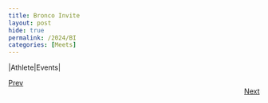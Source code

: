 ```yaml
---
title: Bronco Invite
layout: post
hide: true
permalink: /2024/BI
categories: [Meets]
---
```


|Athlete|Events|


<div style="text-align: left"> <a href="{{site.baseurl}}/2024/CB_LCC">Prev</a></div> 
<div style="text-align: right"> <a href="{{site.baseurl}}/2024/SM">Next</a></div>